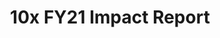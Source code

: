 ---
title: 10x FY21 Impact Report
hero_banner:
    title: 10x FY21 Impact Report
    subtitle: 10x FY21 Impact Report
year: 21
reportUrl: '/reports/_fy21-impact-report'
template: '1'

report_key: 'fy21'

navHeader: Happy reading.

excerpt: In our FY21 Impact Report, we cover how 10x investments complement high-level administration priorities, how our experiment with investment themes turned out, and what 10x can teach the government about using emerging technologies to enhance public service in new ways. We also showcase our premier artificial intelligence (AI) project, _Combating Bias in Artificial Intelligence and Machine Learning (AI/ML)_.

intro: In our FY21 Impact Report, we’re covering how 10x projects complement high-level administration priorities, the roundup on our experiment with establishing investment themes, and of course more dark matter &#8212; what 10x can teach the government about using emerging technologies to enhance public service in new ways.

---